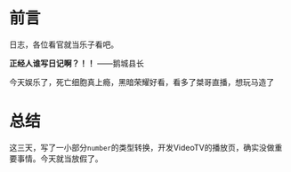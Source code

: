 # 前言

日志，各位看官就当乐子看吧。

**正经人谁写日记啊？！！**    ——鹅城县长

今天娱乐了，死亡细胞真上瘾，黑暗荣耀好看，看多了桀哥直播，想玩马造了

# 总结

这三天，写了一小部分`number`的类型转换，开发VideoTV的播放页，确实没做重要事情。今天就当放假了。
